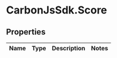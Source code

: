 # CarbonJsSdk.Score

## Properties

Name | Type | Description | Notes
------------ | ------------- | ------------- | -------------


